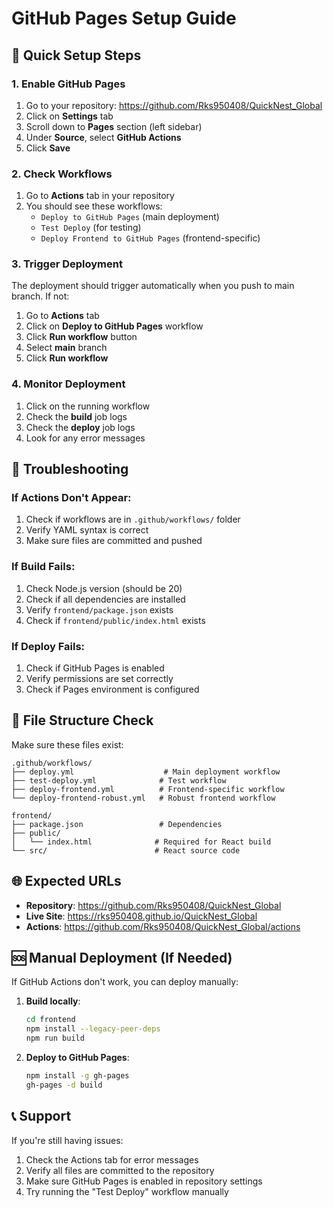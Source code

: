 # GitHub Pages Setup Guide

## 🚀 Quick Setup Steps

### 1. Enable GitHub Pages
1. Go to your repository: https://github.com/Rks950408/QuickNest_Global
2. Click on **Settings** tab
3. Scroll down to **Pages** section (left sidebar)
4. Under **Source**, select **GitHub Actions**
5. Click **Save**

### 2. Check Workflows
1. Go to **Actions** tab in your repository
2. You should see these workflows:
   - `Deploy to GitHub Pages` (main deployment)
   - `Test Deploy` (for testing)
   - `Deploy Frontend to GitHub Pages` (frontend-specific)

### 3. Trigger Deployment
The deployment should trigger automatically when you push to main branch. If not:

1. Go to **Actions** tab
2. Click on **Deploy to GitHub Pages** workflow
3. Click **Run workflow** button
4. Select **main** branch
5. Click **Run workflow**

### 4. Monitor Deployment
1. Click on the running workflow
2. Check the **build** job logs
3. Check the **deploy** job logs
4. Look for any error messages

## 🔧 Troubleshooting

### If Actions Don't Appear:
1. Check if workflows are in `.github/workflows/` folder
2. Verify YAML syntax is correct
3. Make sure files are committed and pushed

### If Build Fails:
1. Check Node.js version (should be 20)
2. Check if all dependencies are installed
3. Verify `frontend/package.json` exists
4. Check if `frontend/public/index.html` exists

### If Deploy Fails:
1. Check if GitHub Pages is enabled
2. Verify permissions are set correctly
3. Check if Pages environment is configured

## 📁 File Structure Check
Make sure these files exist:
```
.github/workflows/
├── deploy.yml                    # Main deployment workflow
├── test-deploy.yml              # Test workflow
├── deploy-frontend.yml          # Frontend-specific workflow
└── deploy-frontend-robust.yml   # Robust frontend workflow

frontend/
├── package.json                 # Dependencies
├── public/
│   └── index.html              # Required for React build
└── src/                        # React source code
```

## 🌐 Expected URLs
- **Repository**: https://github.com/Rks950408/QuickNest_Global
- **Live Site**: https://rks950408.github.io/QuickNest_Global
- **Actions**: https://github.com/Rks950408/QuickNest_Global/actions

## 🆘 Manual Deployment (If Needed)
If GitHub Actions don't work, you can deploy manually:

1. **Build locally**:
   ```bash
   cd frontend
   npm install --legacy-peer-deps
   npm run build
   ```

2. **Deploy to GitHub Pages**:
   ```bash
   npm install -g gh-pages
   gh-pages -d build
   ```

## 📞 Support
If you're still having issues:
1. Check the Actions tab for error messages
2. Verify all files are committed to the repository
3. Make sure GitHub Pages is enabled in repository settings
4. Try running the "Test Deploy" workflow manually

